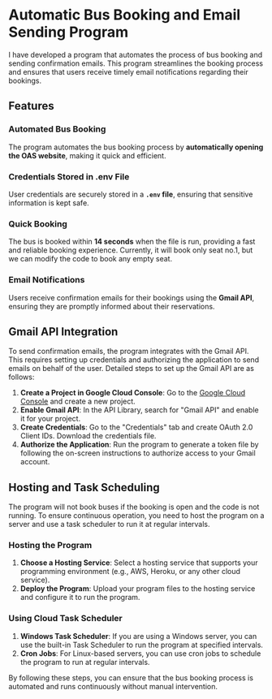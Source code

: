 # Automatic Bus Booking and Email Sending Program

I have developed a program that automates the process of bus booking and sending confirmation emails. This program streamlines the booking process and ensures that users receive timely email notifications regarding their bookings.

## Features

### **Automated Bus Booking**
The program automates the bus booking process by **automatically opening the OAS website**, making it quick and efficient.

### **Credentials Stored in .env File**
User credentials are securely stored in a **`.env` file**, ensuring that sensitive information is kept safe.

### **Quick Booking**
The bus is booked within **14 seconds** when the file is run, providing a fast and reliable booking experience. Currently, it will book only seat no.1, but we can modify the code to book any empty seat.

### **Email Notifications**
Users receive confirmation emails for their bookings using the **Gmail API**, ensuring they are promptly informed about their reservations.

## Gmail API Integration

To send confirmation emails, the program integrates with the Gmail API. This requires setting up credentials and authorizing the application to send emails on behalf of the user. Detailed steps to set up the Gmail API are as follows:

1. **Create a Project in Google Cloud Console**: Go to the [Google Cloud Console](https://console.cloud.google.com/) and create a new project.
2. **Enable Gmail API**: In the API Library, search for "Gmail API" and enable it for your project.
3. **Create Credentials**: Go to the "Credentials" tab and create OAuth 2.0 Client IDs. Download the credentials file.
4. **Authorize the Application**: Run the program to generate a token file by following the on-screen instructions to authorize access to your Gmail account.

## Hosting and Task Scheduling

The program will not book buses if the booking is open and the code is not running. To ensure continuous operation, you need to host the program on a server and use a task scheduler to run it at regular intervals.

### Hosting the Program

1. **Choose a Hosting Service**: Select a hosting service that supports your programming environment (e.g., AWS, Heroku, or any other cloud service).
2. **Deploy the Program**: Upload your program files to the hosting service and configure it to run the program.

### Using Cloud Task Scheduler

1. **Windows Task Scheduler**: If you are using a Windows server, you can use the built-in Task Scheduler to run the program at specified intervals.
2. **Cron Jobs**: For Linux-based servers, you can use cron jobs to schedule the program to run at regular intervals.

By following these steps, you can ensure that the bus booking process is automated and runs continuously without manual intervention.
